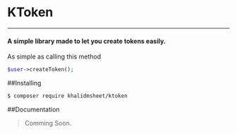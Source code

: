 # KToken
----- 
#### A simple library made to let you create tokens easily.

As simple as calling this method
```php
$user->createToken();
```


##Installing

```bash
$ composer require khalidmsheet/ktoken
```


##Documentation
> Comming Soon.



